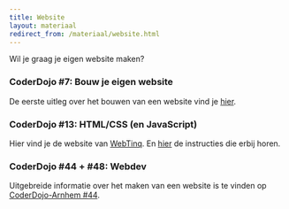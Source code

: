 ```yaml
---
title: Website
layout: materiaal
redirect_from: /materiaal/website.html
---
```

Wil je graag je eigen website maken?

### CoderDojo #7: Bouw je eigen website
De eerste uitleg over het bouwen van een website vind je [hier](/2017/02/17/html).

### CoderDojo #13: HTML/CSS (en JavaScript)
Hier vind je de website van <a href="https://www.webtinq.nl">WebTinq</a>. En <a href="https://webtinq.nl/download/instruction">hier</a> de instructies die erbij horen.

### CoderDojo #44 + #48: Webdev
Uitgebreide informatie over het maken van een website is te vinden op [CoderDojo-Arnhem #44](http://www.coderdojo-arnhem.nl/coderdojo-44-rozet-webdev).
